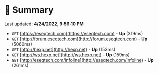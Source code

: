 # 📖 Summary
Last updated: **4/24/2022, 9:56:10 PM**

- `GET` [https://eseqtech.com](https://eseqtech.com) - **Up** (319ms)
- `GET` [http://forum.eseqtech.com](http://forum.eseqtech.com) - **Up** (5060ms)
- `GET` [http://hexp.net](http://hexp.net) - **Up** (153ms)
- `GET` [http://ws.hexp.net](http://ws.hexp.net) - **Up** (159ms)
- `GET` [http://eseqtech.com/infoline](http://eseqtech.com/infoline) - **Up** (261ms)
